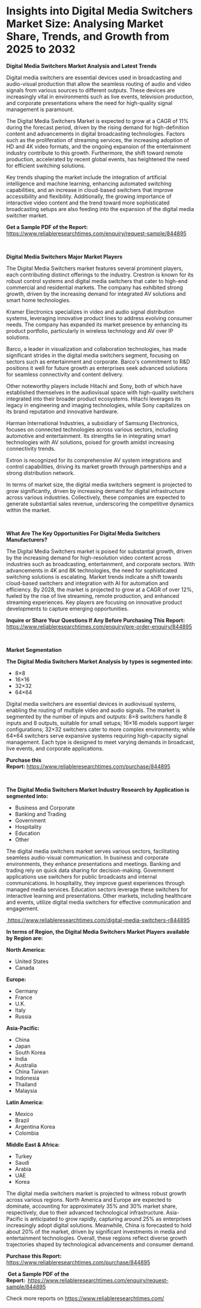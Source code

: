 <p><h1>Insights into Digital Media Switchers Market Size: Analysing Market Share, Trends, and Growth from 2025 to 2032</h1></p><p><strong>Digital Media Switchers Market Analysis and Latest Trends</strong></p>
<p><p>Digital media switchers are essential devices used in broadcasting and audio-visual production that allow the seamless routing of audio and video signals from various sources to different outputs. These devices are increasingly vital in environments such as live events, television production, and corporate presentations where the need for high-quality signal management is paramount.</p><p>The Digital Media Switchers Market is expected to grow at a CAGR of 11% during the forecast period, driven by the rising demand for high-definition content and advancements in digital broadcasting technologies. Factors such as the proliferation of streaming services, the increasing adoption of HD and 4K video formats, and the ongoing expansion of the entertainment industry contribute to this growth. Furthermore, the shift toward remote production, accelerated by recent global events, has heightened the need for efficient switching solutions.</p><p>Key trends shaping the market include the integration of artificial intelligence and machine learning, enhancing automated switching capabilities, and an increase in cloud-based switchers that improve accessibility and flexibility. Additionally, the growing importance of interactive video content and the trend toward more sophisticated broadcasting setups are also feeding into the expansion of the digital media switcher market.</p></p>
<p><strong>Get a Sample PDF of the Report:&nbsp;</strong> <a href="https://www.reliableresearchtimes.com/enquiry/request-sample/844895?utm_campaign=2473&utm_medium=2&utm_source=Github&utm_content=ia&utm_term=17022025&utm_id=digital-media-switchers">https://www.reliableresearchtimes.com/enquiry/request-sample/844895</a></p>
<p>&nbsp;</p>
<p><strong>Digital Media Switchers Major Market Players</strong></p>
<p><p>The Digital Media Switchers market features several prominent players, each contributing distinct offerings to the industry. Crestron is known for its robust control systems and digital media switchers that cater to high-end commercial and residential markets. The company has exhibited strong growth, driven by the increasing demand for integrated AV solutions and smart home technologies.</p><p>Kramer Electronics specializes in video and audio signal distribution systems, leveraging innovative product lines to address evolving consumer needs. The company has expanded its market presence by enhancing its product portfolio, particularly in wireless technology and AV over IP solutions.</p><p>Barco, a leader in visualization and collaboration technologies, has made significant strides in the digital media switchers segment, focusing on sectors such as entertainment and corporate. Barco's commitment to R&D positions it well for future growth as enterprises seek advanced solutions for seamless connectivity and content delivery.</p><p>Other noteworthy players include Hitachi and Sony, both of which have established themselves in the audiovisual space with high-quality switchers integrated into their broader product ecosystems. Hitachi leverages its legacy in engineering and imaging technologies, while Sony capitalizes on its brand reputation and innovative hardware.</p><p>Harman International Industries, a subsidiary of Samsung Electronics, focuses on connected technologies across various sectors, including automotive and entertainment. Its strengths lie in integrating smart technologies with AV solutions, poised for growth amidst increasing connectivity trends.</p><p>Extron is recognized for its comprehensive AV system integrations and control capabilities, driving its market growth through partnerships and a strong distribution network. </p><p>In terms of market size, the digital media switchers segment is projected to grow significantly, driven by increasing demand for digital infrastructure across various industries. Collectively, these companies are expected to generate substantial sales revenue, underscoring the competitive dynamics within the market.</p></p>
<p>&nbsp;</p>
<p><strong>What Are The Key Opportunities For Digital Media Switchers Manufacturers?</strong></p>
<p><p>The Digital Media Switchers market is poised for substantial growth, driven by the increasing demand for high-resolution video content across industries such as broadcasting, entertainment, and corporate sectors. With advancements in 4K and 8K technologies, the need for sophisticated switching solutions is escalating. Market trends indicate a shift towards cloud-based switchers and integration with AI for automation and efficiency. By 2028, the market is projected to grow at a CAGR of over 12%, fueled by the rise of live streaming, remote production, and enhanced streaming experiences. Key players are focusing on innovative product developments to capture emerging opportunities.</p></p>
<p><strong>Inquire or Share Your Questions If Any Before Purchasing This Report:</strong> <a href="https://www.reliableresearchtimes.com/enquiry/pre-order-enquiry/844895?utm_campaign=2473&utm_medium=2&utm_source=Github&utm_content=ia&utm_term=17022025&utm_id=digital-media-switchers">https://www.reliableresearchtimes.com/enquiry/pre-order-enquiry/844895</a></p>
<p>&nbsp;</p>
<p><strong>Market Segmentation</strong></p>
<p><strong>The Digital Media Switchers Market Analysis by types is segmented into:</strong></p>
<p><ul><li>8×8</li><li>16×16</li><li>32×32</li><li>64×64</li></ul></p>
<p><p>Digital media switchers are essential devices in audiovisual systems, enabling the routing of multiple video and audio signals. The market is segmented by the number of inputs and outputs: 8×8 switchers handle 8 inputs and 8 outputs, suitable for small setups; 16×16 models support larger configurations; 32×32 switchers cater to more complex environments; while 64×64 switchers serve expansive systems requiring high-capacity signal management. Each type is designed to meet varying demands in broadcast, live events, and corporate applications.</p></p>
<p><strong>Purchase this Report:&nbsp;</strong><a href="https://www.reliableresearchtimes.com/purchase/844895?utm_campaign=2473&utm_medium=2&utm_source=Github&utm_content=ia&utm_term=17022025&utm_id=digital-media-switchers">https://www.reliableresearchtimes.com/purchase/844895</a></p>
<p>&nbsp;</p>
<p><strong>The Digital Media Switchers Market Industry Research by Application is segmented into:</strong></p>
<p><ul><li>Business and Corporate</li><li>Banking and Trading</li><li>Government</li><li>Hospitality</li><li>Education</li><li>Other</li></ul></p>
<p><p>The digital media switchers market serves various sectors, facilitating seamless audio-visual communication. In business and corporate environments, they enhance presentations and meetings. Banking and trading rely on quick data sharing for decision-making. Government applications use switchers for public broadcasts and internal communications. In hospitality, they improve guest experiences through managed media services. Education sectors leverage these switchers for interactive learning and presentations. Other markets, including healthcare and events, utilize digital media switchers for effective communication and engagement.</p></p>
<p><a href="https://www.reliableresearchtimes.com/digital-media-switchers-r844895?utm_campaign=2473&utm_medium=2&utm_source=Github&utm_content=ia&utm_term=17022025&utm_id=digital-media-switchers">&nbsp;https://www.reliableresearchtimes.com/digital-media-switchers-r844895</a></p>
<p><strong>In terms of Region, the Digital Media Switchers Market Players available by Region are:</strong></p>
<p>
    <p> <strong> North America: </strong>
        <ul>
            <li>United States</li>
            <li>Canada</li>
        </ul>
        </p> 
    <p> <strong> Europe: </strong>
        <ul>
            <li>Germany</li>
            <li>France</li>
            <li>U.K.</li>
            <li>Italy</li>
            <li>Russia</li>
        </ul>
        </p> 
    <p> <strong> Asia-Pacific: </strong>
        <ul>
            <li>China</li>
            <li>Japan</li>
            <li>South Korea</li>
            <li>India</li>
            <li>Australia</li>
            <li>China Taiwan</li>
            <li>Indonesia</li>
            <li>Thailand</li>
            <li>Malaysia</li>
        </ul>
        </p> 
    <p> <strong> Latin America: </strong>
        <ul>
            <li>Mexico</li>
            <li>Brazil</li>
            <li>Argentina Korea</li>
            <li>Colombia</li>
        </ul>
        </p> 
    <p> <strong> Middle East & Africa: </strong>
        <ul>
            <li>Turkey</li>
            <li>Saudi</li>
            <li>Arabia</li>
            <li>UAE</li>
            <li>Korea</li>
        </ul>
    </p>
    </p>
<p><p>The digital media switchers market is projected to witness robust growth across various regions. North America and Europe are expected to dominate, accounting for approximately 35% and 30% market share, respectively, due to their advanced technological infrastructure. Asia-Pacific is anticipated to grow rapidly, capturing around 25% as enterprises increasingly adopt digital solutions. Meanwhile, China is forecasted to hold about 20% of the market, driven by significant investments in media and entertainment technologies. Overall, these regions reflect diverse growth trajectories shaped by technological advancements and consumer demand.</p></p>
<p><strong>Purchase this Report: </strong><a href="https://www.reliableresearchtimes.com/purchase/844895?utm_campaign=2473&utm_medium=2&utm_source=Github&utm_content=ia&utm_term=17022025&utm_id=digital-media-switchers">https://www.reliableresearchtimes.com/purchase/844895</a></p>
<p>&nbsp;<strong>Get a Sample PDF of the Report:&nbsp;&nbsp;</strong><a href="https://www.reliableresearchtimes.com/enquiry/request-sample/844895?utm_campaign=2473&utm_medium=2&utm_source=Github&utm_content=ia&utm_term=17022025&utm_id=digital-media-switchers">https://www.reliableresearchtimes.com/enquiry/request-sample/844895</a></p>
<p><strong></strong></p>
<p>Check more reports on <a href="https://www.reliableresearchtimes.com/?utm_campaign=2473&utm_medium=2&utm_source=Github&utm_content=ia&utm_term=17022025&utm_id=digital-media-switchers">https://www.reliableresearchtimes.com/</a></p>